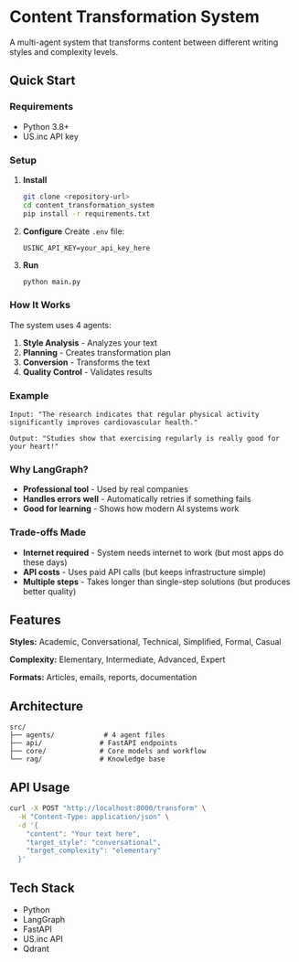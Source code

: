 # Content Transformation System

A multi-agent system that transforms content between different writing styles and complexity levels.

## Quick Start

### Requirements
- Python 3.8+
- US.inc API key

### Setup

1. **Install**
   ```bash
   git clone <repository-url>
   cd content_transformation_system
   pip install -r requirements.txt
   ```

2. **Configure**
   Create `.env` file:
   ```env
   USINC_API_KEY=your_api_key_here
   ```

3. **Run**
   ```bash
   python main.py
   ```

### How It Works

The system uses 4 agents:

1. **Style Analysis** - Analyzes your text
2. **Planning** - Creates transformation plan  
3. **Conversion** - Transforms the text
4. **Quality Control** - Validates results

### Example
```
Input: "The research indicates that regular physical activity significantly improves cardiovascular health."

Output: "Studies show that exercising regularly is really good for your heart!"
```


### Why LangGraph?
- **Professional tool** - Used by real companies
- **Handles errors well** - Automatically retries if something fails
- **Good for learning** - Shows how modern AI systems work

### Trade-offs Made
- **Internet required** - System needs internet to work (but most apps do these days)
- **API costs** - Uses paid API calls (but keeps infrastructure simple)
- **Multiple steps** - Takes longer than single-step solutions (but produces better quality)


## Features

**Styles:** Academic, Conversational, Technical, Simplified, Formal, Casual

**Complexity:** Elementary, Intermediate, Advanced, Expert

**Formats:** Articles, emails, reports, documentation

## Architecture

```
src/
├── agents/            # 4 agent files
├── api/              # FastAPI endpoints
├── core/             # Core models and workflow
└── rag/              # Knowledge base
```

## API Usage

```bash
curl -X POST "http://localhost:8000/transform" \
  -H "Content-Type: application/json" \
  -d '{
    "content": "Your text here",
    "target_style": "conversational",
    "target_complexity": "elementary"
  }'
```

## Tech Stack

- Python
- LangGraph
- FastAPI
- US.inc API
- Qdrant
